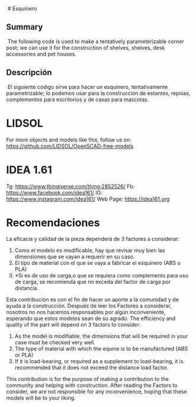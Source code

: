  # Esquinero

## Summary
 The following code is used to make a tentatively parameterizable corner post; we can use it for the construction of shelves, shelves, desk accessories and pet houses.

## Descripción
 El siguiente código sirve para hacer un esquinero, tentativamente parametrizable; lo podemos usar para la construcción de estantes, repisas, complementos para escritorios y de casas para mascotas.



# LIDSOL
For more objects and models like this, follow us on:
https://github.com/LIDSOL/OpenSCAD-free-models
# IDEA 1.61
Tg: https://www.thingiverse.com/thing:2852526/
Fb: https://www.facebook.com/idea161/
IG: https://www.instagram.com/idea161/
Web Page: https://idea161.org

# Recomendaciones
La eficacia y calidad de la pieza dependerá de 3 factores a considerar:
1. Como el modelo es modificable, hay que revisar muy bien las dimensiones que se vayan a requerir en su caso.
2. El tipo de material con el que se vaya a fabricar el esquinero (ABS o PLA) 
3. *Si es de uso de carga,o que se requiera como complemento para uso de carga, se recomienda que no exceda del factor de carga por distancia.

Esta contribución es con el fin de hacer un aporte a la comunidad y de ayuda a la construcción.
Después de leer los Factores a considerar, nosotros no nos hacemos responsables por algún inconveniente, esperando que estos modelos sean de su agrado.
The efficiency and quality of the part will depend on 3 factors to consider:
1. As the model is modifiable, the dimensions that will be required in your case must be checked very well.
2. The type of material with which the equine is to be manufactured (ABS or PLA) 
3. If it is load-bearing, or required as a supplement to load-bearing, it is recommended that it does not exceed the distance load factor.

This contribution is for the purpose of making a contribution to the community and helping with construction.
After reading the Factors to consider, we are not responsible for any inconvenience, hoping that these models will be to your liking.
